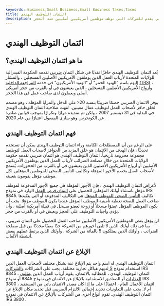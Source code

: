 ```yaml
---
keywords: Business,Small Business,Small Business Taxes,Taxes
title: ائتمان التوظيف الهندي
description: ائتمان التوظيف الهندي هو ائتمان ضريبي يقدم للشركات التي توظف موظفين أمريكيين أصليين عند الحجز.
---
```


# ائتمان التوظيف الهندي
## ما هو ائتمان التوظيف الهندي؟

يُعد ائتمان التوظيف الهندي حافزًا نقديًا في شكل ائتمان [ضريبي](/taxcredit) تقدمه الحكومة الفيدرالية للولايات المتحدة لأرباب العمل الذين يوظفون الأمريكيين الأصليين المسجلين ، والمشار إليهم باسم "الهنود الحمر" أو "الهنود الأمريكيون" في خدمة [المراجعة الداخلية](/irs) [( IRS)](/irs) ، وأزواج الأمريكيين الأصليين المسجلين ، الذين يعيشون في أو بالقرب من حجز أمريكي أصلي ويعملون لدى صاحب عمل في هذا الحجز.

يوفر الائتمان الضريبي خصمًا ضريبيًا بنسبة 20٪ على الدخل والمزايا المؤهلة ، وهو مصمم لخلق حافز لأصحاب العمل لتوظيف عمال معينين. انتهت صلاحية ائتمان التوظيف الهندي في البداية في 31 ديسمبر 2007 ، ولكن تم تمديده مرارًا وتكرارًا بموجب قوانين صادرة عن الكونجرس وهو ساري المفعول اعتبارًا من عام 2020 .

## فهم ائتمان التوظيف الهندي

على الرغم من أن المصطلحات الكامنة وراء ائتمان التوظيف الهندي يمكن أن تستخدم تحديثًا ، فإن الهدف من الائتمان هو خلق المزيد من الحوافز لأصحاب العمل لتوظيف مجموعة محرومة تاريخياً. ائتمان التوظيف الهندي هو ائتمان ضريبي تقدمه حكومة الولايات المتحدة من خلال مصلحة الضرائب لأرباب العمل الذين يوظفون الأمريكيين الأصليين أو أزواج الأمريكيين الأصليين الذين يعيشون في أو بالقرب من الحجوزات. يُسمح لأصحاب العمل بخصم الأجور المؤهلة وتكاليف التأمين الصحي للموظفين المؤهلين لكل موظف مؤهل يقومون بتعيينه.

لأغراض ائتمان التوظيف الهندي ، فإن الأجور المؤهلة هي جميع الأجور المدفوعة لموظف مؤهل باستثناء أولئك المؤهلين للحصول على [ائتمان فرص العمل](/taxcredit) الوارد في نموذج IRS 8845. تكاليف [التأمين الصحي للموظف المؤهل](/healthinsurance) هي التكاليف المدفوعة أو التي يتكبدها صاحب العمل للصحة تغطية تأمينية للموظف المؤهل عندما يكون الموظف مؤهلا. يجب أن يكون الموظف المؤهل عضوًا مسجلاً أو زوجة لعضو مسجل في قبيلة أمريكية أصلية ، وأن يؤدي واجبات التوظيف على الحجز ويعيش في أو بالقرب من حجز.

لن يؤهل بعض الموظفين الأمريكيين الأصليين صاحب العمل للحصول على ائتمان ضريبي ، بما في ذلك أولئك الذين لا تلبي أجورهم من الشركة حدًا معينًا محددًا من قبل مصلحة الضرائب ، وأولئك الذين يمتلكون 5 بالمائة من الشركة ، وأولئك الذين يرتبط عملهم ببعض أنشطة الألعاب.

## الإبلاغ عن ائتمان التوظيف الهندي

ائتمان التوظيف الهندي له اسم واحد يتم الإبلاغ عنه بشكل مختلف لأصحاب العمل الذين لديهم هياكل تجارية مختلفة. يجب على الشراكات [والشركات S](/subchapters) استخدام نموذج IRS 8845 ، ائتمان التوظيف الهندي ، للمطالبة بالائتمان. يقوم أرباب العمل الذين [يمثلون العقارات](/estate) أو الصناديق الاستئمانية بالإبلاغ عن الائتمان في نموذج 8845 أو نموذج IRS 3800 ، ائتمان الأعمال العام ، اعتمادًا على ما إذا كان مصدر الائتمان يأتي من المستفيد أم لا. يجب على التعاونيات تحديد إجمالي الالتزام الضريبي قبل تحديد مكان الإبلاغ عن ائتمان التوظيف الهندي. تقوم أنواع أخرى من الشركات بالإبلاغ عن الائتمان في نموذج IRS 3800 .

